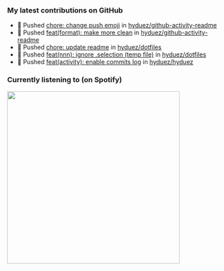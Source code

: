 ### My latest contributions on GitHub
<!--START_SECTION:activity-->
- 🍤 Pushed [chore: change push emoji](https://github.com/hyduez/github-activity-readme/commit/4bd0e625421e4d0fb292890fd4e0b1facb9eed36) in [hyduez/github-activity-readme](https://github.com/hyduez/github-activity-readme)
- 🍤 Pushed [feat(format): make more clean](https://github.com/hyduez/github-activity-readme/commit/4c03eb791ff1efc8c3c83e2e2ea244d267277f09) in [hyduez/github-activity-readme](https://github.com/hyduez/github-activity-readme)
- 🍤 Pushed [chore: update readme](https://github.com/hyduez/dotfiles/commit/6fbcf2cfc0a05d518d518e9bc3bbe450600a57fd) in [hyduez/dotfiles](https://github.com/hyduez/dotfiles)
- 🍤 Pushed [feat(nnn): ignore .selection (temp file)](https://github.com/hyduez/dotfiles/commit/fdb1fd04199bea13cf44dbae2d573da582553d21) in [hyduez/dotfiles](https://github.com/hyduez/dotfiles)
- 🍤 Pushed [feat(activity): enable commits log](https://github.com/hyduez/hyduez/commit/11fb881025a2b74d557991e890ed77b2c309909d) in [hyduez/hyduez](https://github.com/hyduez/hyduez)
<!--END_SECTION:activity-->

### Currently listening to (on Spotify)
<img src="https://spotify-hyduez.vercel.app/api/spotify" width="400em">
